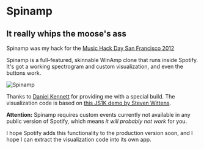 # Spinamp
## It really whips the moose's ass

Spinamp was my hack for the [Music Hack Day San Francisco 2012][mhd]

Spinamp is a full-featured, skinnable WinAmp clone that runs inside Spotify.
It's got a working spectrogram and custom visualization, and even the buttons
work.

![Spinamp](http://wiki.musichackday.org/images/5/5f/Spinamp.png)

Thanks to [Daniel Kennett][dan] for providing me with a special build.
The visualization code is based on [this JS1K demo by Steven Wittens][demo].

**Attention:** Spinamp requires custom events currently not available in any
public version of Spotify, which means _it will probably not work_ for you.

I hope Spotify adds this functionality to the production version soon, and I
hope I can extract the visualization code into its own app.

[mhd]:  http://sf.musichackday.org/2012/
[dan]:  https://github.com/iKenndac
[demo]: http://acko.net/blog/js1k-demo-the-making-of/
